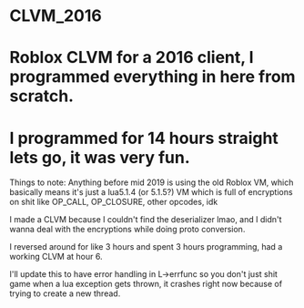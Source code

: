 # CLVM_2016
# Roblox CLVM for a 2016 client, I programmed everything in here from scratch.
# I programmed for 14 hours straight lets go, it was very fun.

Things to note:
Anything before mid 2019 is using the old Roblox VM, which basically means it's just a lua5.1.4 (or 5.1.5?) VM which is full of encryptions on shit like OP_CALL, OP_CLOSURE, other opcodes, idk

I made a CLVM because I couldn't find the deserializer lmao, and I didn't wanna deal with the encryptions while doing proto conversion.

I reversed around for like 3 hours and spent 3 hours programming, had a working CLVM at hour 6.

I'll update this to have error handling in L->errfunc so you don't just shit game when a lua exception gets thrown, it crashes right now because of trying to create a new thread.
